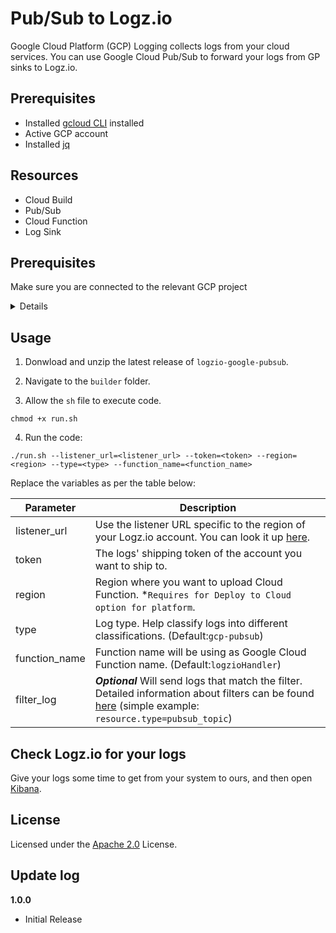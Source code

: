 # Pub/Sub to Logz.io

Google Cloud Platform (GCP) Logging collects logs from your cloud services. You can use Google Cloud Pub/Sub to forward your logs from GP sinks to Logz.io.

## Prerequisites

-   Installed [gcloud CLI](https://cloud.google.com/sdk/docs/install) installed
-   Active GCP account
-   Installed [jq](https://stedolan.github.io/jq/download/)

## Resources

-   Cloud Build
-   Pub/Sub
-   Cloud Function
-   Log Sink

## Prerequisites

Make sure you are connected to the relevant GCP project

<details>1. Log in to your GCP account:

```shell
gcloud auth login
```

2. Navigate to the relevant project.

3. Set the `project id` for the project that you want to send logs from:

```shell
gcloud config set project <PROJECT_ID>
```

Replace `<PROJECT_ID>` with the relevant project Id.</details>

## Usage

1. Donwload and unzip the latest release of `logzio-google-pubsub`.

2. Navigate to the `builder` folder.

3. Allow the `sh` file to execute code.

```shell
chmod +x run.sh
```

4. Run the code:

```
./run.sh --listener_url=<listener_url> --token=<token> --region=<region> --type=<type> --function_name=<function_name>
```

Replace the variables as per the table below:

| Parameter     | Description                                                                                                                                                                                                                   |
| ------------- | ----------------------------------------------------------------------------------------------------------------------------------------------------------------------------------------------------------------------------- |
| listener_url  | Use the listener URL specific to the region of your Logz.io account. You can look it up [here](https://docs.logz.io/user-guide/accounts/account-region.html).                                                                 |
| token         | The logs' shipping token of the account you want to ship to.                                                                                                                                                                  |
| region        | Region where you want to upload Cloud Function. \*`Requires for Deploy to Cloud option for platform`.                                                                                                                         |
| type          | Log type. Help classify logs into different classifications. (Default:`gcp-pubsub`)                                                                                                                                           |
| function_name | Function name will be using as Google Cloud Function name. (Default:`logzioHandler`)                                                                                                                                          |
| filter_log    | **_Optional_** Will send logs that match the filter. Detailed information about filters can be found [here](https://cloud.google.com/logging/docs/view/logging-query-language) (simple example: `resource.type=pubsub_topic`) |

## Check Logz.io for your logs

Give your logs some time to get from your system to ours, and then open [Kibana](https://app.logz.io/#/dashboard/kibana).

## License

Licensed under the [Apache 2.0](http://apache.org/licenses/LICENSE-2.0.txt) License.

## Update log

**1.0.0**

-   Initial Release
